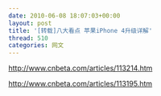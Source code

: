 ```yaml
---
date: 2010-06-08 18:07:03+00:00
layout: post
title: '[转载]八大看点 苹果iPhone 4升级详解'
thread: 510
categories: 网文
---
```


http://www.cnbeta.com/articles/113214.htm  
  
http://www.cnbeta.com/articles/113195.htm  
  

